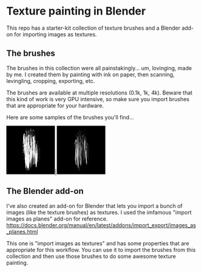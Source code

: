 # Texture painting in Blender

This repo has a starter-kit collection of texture brushes and a Blender add-on for importing images as textures.

## The brushes
The brushes in this collection were all painstakingly... um, lovinging, made by me. I created them by painting with ink on paper, then scanning, levingling, cropping, exporting, etc.

The brushes are available at multiple resolutions (0.1k, 1k, 4k). Beware that this kind of work is very GPU intensive, so make sure you import brushes that are appropriate for your hardware.

Here are some samples of the brushes you'll find...

![brush image](/Brush-Images/0.1k/1_a.png)|![brush image](/Brush-Images/0.1k/1_b.png)



## The Blender add-on
I've also created an add-on for Blender that lets you import a bunch of images (like the texture brushes) as textures. I used the imfamous "import images as planes" add-on for reference.
https://docs.blender.org/manual/en/latest/addons/import_export/images_as_planes.html

This one is "import images as textures" and has some properties that are appropriate for this workflow. You can use it to import the brushes from this collection and then use those brushes to do some awesome texture painting. 